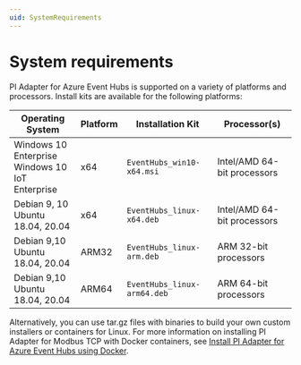 ```yaml
---
uid: SystemRequirements
---
```


# System requirements

PI Adapter for Azure Event Hubs is supported on a variety of platforms and processors. Install kits are available for the following platforms:

| Operating System | Platform | Installation Kit | Processor(s) |
|-------------------|-------------|----------------------------------|-------------|
| Windows 10 Enterprise <br>Windows 10 IoT Enterprise | x64 | `EventHubs_win10-x64.msi`     | Intel/AMD 64-bit processors |
| Debian 9, 10 <br>Ubuntu 18.04, 20.04 | x64 | `EventHubs_linux-x64.deb`     | Intel/AMD 64-bit processors |
| Debian 9,10 <br>Ubuntu 18.04, 20.04 | ARM32 | `EventHubs_linux-arm.deb`  | ARM 32-bit processors |
| Debian 9,10 <br>Ubuntu 18.04, 20.04 | ARM64 | `EventHubs_linux-arm64.deb`  | ARM 64-bit processors |

Alternatively, you can use tar.gz files with binaries to build your own custom installers or containers for Linux. For more information on installing PI Adapter for Modbus TCP with Docker containers, see [Install PI Adapter for Azure Event Hubs using Docker](xref:InstallPIAdapterForAzureEventHubsUsingDocker).
